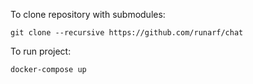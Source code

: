 To clone repository with submodules:

`git clone --recursive https://github.com/runarf/chat`

To run project:

`docker-compose up`